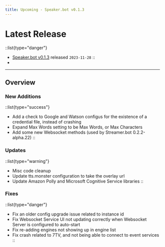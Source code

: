 ```yaml
---
title: Upcoming - Speaker.bot v0.1.3
---
```


# Latest Release

::list{type="danger"}
- [Speaker.bot v0.1.3](https://streamer.bot/downloads/releases/twitchspeaker/0.1.3) released `2023-11-28`
::
-
---

## Overview

### New Additions
::list{type="success"}
* Add a check to Google and Watson configus for the existence of a credential file, instead of crashing
* Expand Max Words setting to be Max Words, or Max Characters
* Add some new Websocket methods (used by Streamer.bot 0.2.2-alpha.22)
::

### Updates
::list{type="warning"}
* Misc code cleanup
* Update tts.monster configuration to take the overlay url
* Update Amazon Polly and Microsoft Cognitive Service libraries
::

### Fixes
::list{type="danger"}
* Fix an older config upgrade issue related to instance id
* Fix Websocket Service UI not updating correctly when Websocket Server is configured to auto-start
* Fix re-adding engines not showing up in engine list
* Fix crash related to 7TV, and not being able to connect to event services
::
